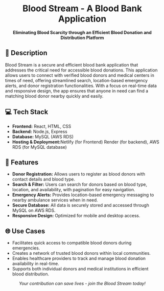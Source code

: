 <h1 align="center">Blood Stream - A Blood Bank Application</h1>

<p align="center">
  <strong>Eliminating Blood Scarcity through an Efficient Blood Donation and Distribution Platform</strong>
</p>

## <h2>📜 Description</h2>

<p>
Blood Stream is a secure and efficient blood bank application that addresses the critical need for accessible blood donations. This application allows users to connect with verified blood donors and medical centers in times of need, offering streamlined search, location-based emergency alerts, and donor registration functionalities. With a focus on real-time data and responsive design, the app ensures that anyone in need can find a matching blood donor nearby quickly and easily.
</p>

## <h2>💻 Tech Stack</h2>

<ul>
  <li><b>Frontend:</b> React, HTML, CSS</li>
  <li><b>Backend:</b> Node.js, Express</li>
  <li><b>Database:</b> MySQL (AWS RDS)</li>
  <li><b>Hosting & Deployment:</b>Netlify (for Frontend) Render (for backend), AWS RDS (for MySQL database)</li>
</ul>

## <h2>🚀 Features</h2>

<ul>
  <li><b>Donor Registration:</b> Allows users to register as blood donors with contact details and blood type.</li>
  <li><b>Search & Filter:</b> Users can search for donors based on blood type, location, and availability, with pagination for easy navigation.</li>
  <li><b>Emergency Alerts:</b> Provides location-based emergency messaging to nearby ambulance services when in need.</li>
  <li><b>Secure Database:</b> All data is securely stored and accessed through MySQL on AWS RDS.</li>
  <li><b>Responsive Design:</b> Optimized for mobile and desktop access.</li>
</ul>

## <h2>🌐 Use Cases</h2>

<ul>
  <li>Facilitates quick access to compatible blood donors during emergencies.</li>
  <li>Creates a network of trusted blood donors within local communities.</li>
  <li>Enables healthcare providers to track and manage blood donation availability in real-time.</li>
  <li>Supports both individual donors and medical institutions in efficient blood distribution.</li>
</ul>

<p align="center">
  <i>Your contribution can save lives - join the Blood Stream today!</i>
</p>
